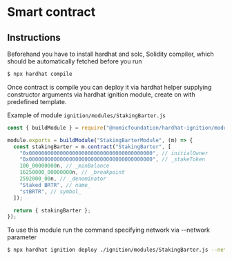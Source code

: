 # Smart contract

## Instructions
Beforehand you have to install hardhat and solc, Solidity compiler, which should be automatically fetched before you run
```bash
$ npx hardhat compile
```

Once contract is compile you can deploy it via hardhat helper supplying constructor arguments via hardhat ignition module, create on with predefined template.

Example of module `ignition/modules/StakingBarter.js`
```js
const { buildModule } = require("@nomicfoundation/hardhat-ignition/modules");

module.exports = buildModule("StakingBarterModule", (m) => {
  const stakingBarter = m.contract("StakingBarter", [
    "0x0000000000000000000000000000000000000000", // initialOwner
    "0x0000000000000000000000000000000000000000", // _stakeToken
    100_00000000n, // _minBalance
    16250000_00000000n, // _breakpoint
    2592000_00n, // _denominator
    "Staked BRTR", // name_
    "stBRTR", // symbol_
  ]);

  return { stakingBarter };
});
```

To use this module run the command specifying network via --network parameter
```bash
$ npx hardhat ignition deploy ./ignition/modules/StakingBarter.js --network <network>
```
